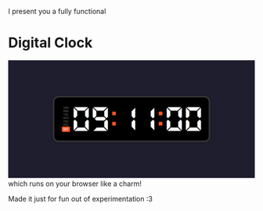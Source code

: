 I present you a fully functional
# Digital Clock
![Digital Clock](digital-clock.png)
which runs on your browser like a charm!

Made it just for fun out of experimentation :3 
